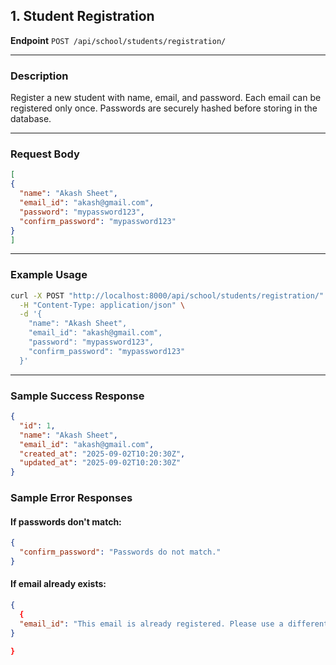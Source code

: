 ## 1. Student Registration

**Endpoint**
`POST /api/school/students/registration/`

---

###  Description

Register a new student with name, email, and password. Each email can be registered only once. Passwords are securely hashed before storing in the database.

---

###  Request Body
```json
[
{
  "name": "Akash Sheet",
  "email_id": "akash@gmail.com",
  "password": "mypassword123",
  "confirm_password": "mypassword123"
}
]
```

---

###  Example Usage

```bash
curl -X POST "http://localhost:8000/api/school/students/registration/" \
  -H "Content-Type: application/json" \
  -d '{
    "name": "Akash Sheet",
    "email_id": "akash@gmail.com",
    "password": "mypassword123",
    "confirm_password": "mypassword123"
  }'

```

---

###  Sample Success Response

```json
{
  "id": 1,
  "name": "Akash Sheet",
  "email_id": "akash@gmail.com",
  "created_at": "2025-09-02T10:20:30Z",
  "updated_at": "2025-09-02T10:20:30Z"
}

```
###  Sample Error Responses
####  If passwords don't match:

```json
{
  "confirm_password": "Passwords do not match."
}


```
####   If email already exists:

```json
{
  {
  "email_id": "This email is already registered. Please use a different email address."
}

}


```

